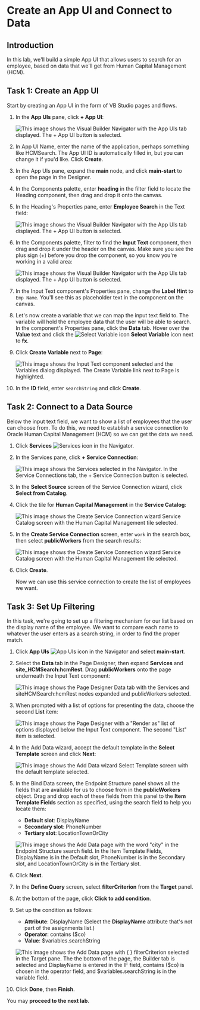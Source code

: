 # Create an App UI and Connect to Data

## Introduction

In this lab, we'll build a simple App UI that allows users to search for an employee, based on data that we'll get from Human Capital Management (HCM).

## Task 1: Create an App UI

Start by creating an App UI in the form of VB Studio pages and flows.

1. In the **App UIs** pane, click **+ App UI**:

    ![This image shows the Visual Builder Navigator with the App UIs tab displayed. The + App UI button is selected.](images/create-app.png)

2. In App UI Name, enter the name of the application, perhaps something like HCMSearch. The App UI ID is automatically filled in, but you can change it if you'd like.  Click **Create**.

3. In the App UIs pane, expand the **main** node, and click **main-start** to open the page in the Designer.

4. In the Components palette, enter **heading** in the filter field to locate the Heading component, then drag and drop it onto the canvas.

5. In the Heading's Properties pane, enter **Employee Search** in the Text field:

    ![This image shows the Visual Builder Navigator with the App UIs tab displayed. The + App UI button is selected.](images/heading.png)

6. In the Components palette, filter to find the **Input Text** component, then drag and drop it under the header on the canvas. Make sure you see the plus sign (+) before you drop the component, so you know you're working in a valid area:

    ![This image shows the Visual Builder Navigator with the App UIs tab displayed. The + App UI button is selected.](images/input-text.png)

7. In the Input Text component's Properties pane, change the **Label Hint** to `Emp Name`. You'll see this as placeholder text in the component on the canvas.

8. Let's now create a variable that we can map the input text field to. The variable will hold the employee data that the user will be able to search. In the component's Properties pane, click the **Data** tab. Hover over the **Value** text and click the ![Select Variable icon](images/icon-selectvariable.png) **Select Variable** icon next to **fx**.

9. Click **Create Variable** next to **Page**:

    ![This image shows the Input Text component selected and the Variables dialog displayed. The Create Variable link next to Page is highlighted.](images/create-var.png)

10. In the **ID** field, enter `searchString` and click **Create**.

## Task 2: Connect to a Data Source

Below the input text field, we want to show a list of employees that the user can choose from. To do this, we need to establish a service connection to Oracle Human Capital Management (HCM) so we can get the data we need.

1. Click **Services** ![Services icon](images/icon-services.png) in the Navigator.

2. In the Services pane, click **+ Service Connection**:

    ![This image shows the Services selected in the Navigator. In the Service Connections tab, the + Service Connection button is selected.](images/services-create-service-connection.png)

3. In the **Select Source** screen of the Service Connection wizard, click **Select from Catalog**.

4. Click the tile for **Human Capital Management** in the **Service Catalog**:

    ![This image shows the Create Service Connection wizard Service Catalog screen with the Human Capital Management tile selected.](images/hcm-tile.png)

5. In the **Create Service Connection** screen, enter `work` in the search box, then select **publicWorkers** from the search results:

    ![This image shows the Create Service Connection wizard Service Catalog screen with the Human Capital Management tile selected.](images/hcm-tile.png)

6. Click **Create**.

    Now we can use this service connection to create the list of employees we want.

## Task 3: Set Up Filtering

In this task, we're going to set up a filtering mechanism for our list based on the display name of the employee. We want to compare each name to whatever the user enters as a search string, in order to find the proper match.

1. Click **App UIs** ![App UIs icon](images/icon-appuis.png) in the Navigator and select **main-start**.

2. Select the **Data** tab in the Page Designer, then expand **Services** and **site_HCMSearch:hcmRest**. Drag **publicWorkers** onto the page underneath the Input Text component:

    ![This image shows the Page Designer Data tab with the Services and siteHCMSearch:hcmRest nodes expanded and publicWorkers selected.](images/publicworkers-datatab.png)

3. When prompted with a list of options for presenting the data, choose the second **List** item:

    ![This image shows the Page Designer with a "Render as" list of options displayed below the Input Text component. The second "List" item is selected.](images/render-as-list-selection.png)

4. In the Add Data wizard, accept the default template in the **Select Template** screen and click **Next**:

    ![This image shows the Add Data wizard Select Template screen with the default template selected.](images/add-data-wizard-selecttemplate.png)

5. In the Bind Data screen, the Endpoint Structure panel shows all the fields that are available for us to choose from in the **publicWorkers** object. Drag and drop each of these fields from this panel to the **Item Template Fields** section as specified, using the search field to help you locate them:

    * **Default slot**: DisplayName
    * **Secondary slot**: PhoneNumber
    * **Tertiary slot**: LocationTownOrCity

    ![This image shows the Add Data page with the word "city" in the Endpoint Structure search field. In the Item Template Fields, DisplayName is in the Default slot, PhoneNumber is in the Secondary slot, and LocationTownOrCity is in the Tertiary slot.](images/add-data-wizard-binddata.png)

6. Click **Next**.

7. In the **Define Query** screen, select **filterCriterion** from the **Target** panel.

8. At the bottom of the page, click **Click to add condition**.

9. Set up the condition as follows:

    * **Attribute**: DisplayName (Select the **DisplayName** attribute that's not part of the assignments list.)
    * **Operator**: contains ($co)
    * **Value**: $variables.searchString

    ![This image shows the Add Data page with { } filterCriterion selected in the Target pane. The the bottom of the page, the Builder tab is selected and DisplayName is entered in the IF field, contains ($co) is chosen in the operator field, and $variables.searchString is in the variable field.](images/add-data-wizard-definequery.png)

10. Click **Done**, then **Finish**.

You may **proceed to the next lab**.